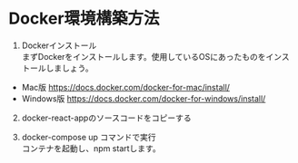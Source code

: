 # Docker環境構築方法

1. Dockerインストール  
まずDockerをインストールします。使用しているOSにあったものをインストールしましょう。
* Mac版
https://docs.docker.com/docker-for-mac/install/
* Windows版
https://docs.docker.com/docker-for-windows/install/

2. docker-react-appのソースコードをコピーする  

3. docker-compose up コマンドで実行  
コンテナを起動し、npm startします。
